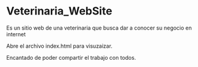# Veterinaria_WebSite
Es un sitio web de una veterinaria que busca dar a conocer su negocio en internet

Abre el archivo index.html para visuzaizar.

Encantado de poder compartir el trabajo con todos.
